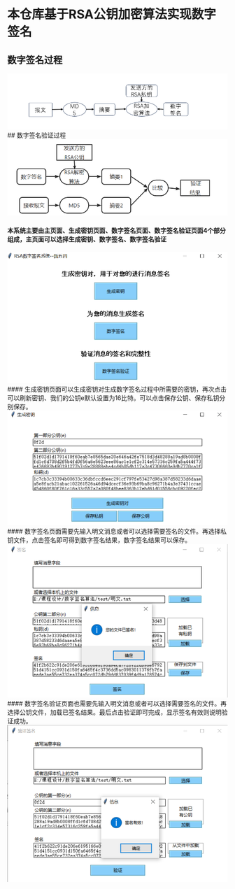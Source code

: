 # 本仓库基于RSA公钥加密算法实现数字签名
## 数字签名过程
<img src="images/RSA数字签名过程.png"/>
## 数字签名验证过程
<img src="images/RSA数字签名验证过程.png"/>

#### 本系统主要由主页面、生成密钥页面、数字签名页面、数字签名验证页面4个部分组成，主页面可以选择生成密钥、数字签名、数字签名验证
<img src="images/RSA数字签名系统主页面.png"/>
#### 生成密钥页面可以生成密钥对生成数字签名过程中所需要的密钥，再次点击可以刷新密钥、我们的公钥e默认设置为16比特。可以点击保存公钥、保存私钥分别保存。
<img src="images/生成密钥对页面.png"/>
#### 数字签名页面需要先输入明文消息或者可以选择需要签名的文件。再选择私钥文件，点击签名即可得到数字签名结果，数字签名结果可以保存。
<img src="images/签名模块页面.png"/>
#### 数字签名验证页面也需要先输入明文消息或者可以选择需要签名的文件。再选择公钥文件，加载已签名结果。最后点击验证即可完成，显示签名有效则说明验证成功。
<img src="images/数字签名验证页面.png"/>


